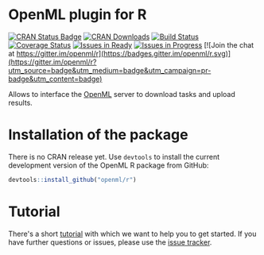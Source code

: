 # OpenML plugin for R

[![CRAN Status Badge](http://www.r-pkg.org/badges/version/OpenML)](http://cran.r-project.org/web/packages/OpenML)
[![CRAN Downloads](http://cranlogs.r-pkg.org/badges/OpenML)](http://cran.rstudio.com/web/packages/OpenML/index.html)
[![Build Status](https://travis-ci.org/openml/openml-r.svg)](https://travis-ci.org/openml/openml-r)
[![Coverage Status](https://coveralls.io/repos/openml/r/badge.svg?branch=master&service=github)](https://coveralls.io/github/openml/r?branch=master)
[![Issues in Ready](https://badge.waffle.io/openml/r.png?label=ready&title=Ready)](https://waffle.io/openml/r)
[![Issues in Progress](https://badge.waffle.io/openml/r.png?label=in%20progress&title=In%20Progress)](https://waffle.io/openml/r)
[![Join the chat at https://gitter.im/openml/r](https://badges.gitter.im/openml/r.svg)](https://gitter.im/openml/r?utm_source=badge&utm_medium=badge&utm_campaign=pr-badge&utm_content=badge)

Allows to interface the [OpenML](http://www.openml.org/frontend/page/home) server to download tasks and upload results. 

# Installation of the package

There is no CRAN release yet. Use `devtools` to install the current development version of the OpenML R package from GitHub:
```r
devtools::install_github("openml/r")
```


# Tutorial

There's a short [tutorial](https://github.com/openml/r/blob/master/doc/knitted/1-Introduction.md) with which we want to help you to get started. If you have further questions or issues, please use the [issue tracker](https://github.com/openml/r/issues).
